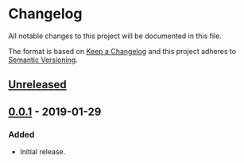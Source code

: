 # Changelog
All notable changes to this project will be documented in this file.

The format is based on [Keep a Changelog](http://keepachangelog.com/en/1.0.0/)
and this project adheres to [Semantic Versioning](http://semver.org/spec/v2.0.0.html).

## [Unreleased]

## [0.0.1] - 2019-01-29
### Added
- Initial release.

[Unreleased]: https://github.com/pagerinc/kongfig/compare/0.0.1...HEAD
[0.0.1]: https://github.com/pagerinc/kongfig/compare/e4e52d6...0.0.1

